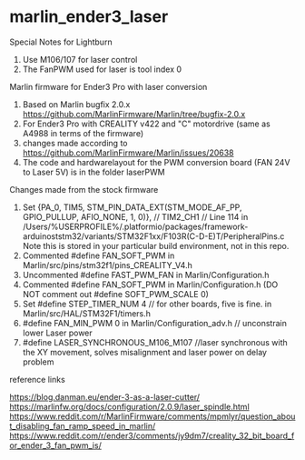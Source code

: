 # marlin_ender3_laser
Special Notes for Lightburn
1. Use M106/107 for laser control
2. The FanPWM used for laser is tool index 0


Marlin firmware for Ender3 Pro with laser conversion

1. Based on Marlin bugfix 2.0.x https://github.com/MarlinFirmware/Marlin/tree/bugfix-2.0.x
2. For Ender3 Pro with CREALITY v422 and "C" motordrive (same as A4988 in terms of the firmware)
3. changes made according to https://github.com/MarlinFirmware/Marlin/issues/20638
4. The code and hardwarelayout for the PWM conversion board (FAN 24V to Laser 5V) is in the folder laserPWM

Changes made from the stock firmware

1. Set {PA_0,       TIM5, STM_PIN_DATA_EXT(STM_MODE_AF_PP, GPIO_PULLUP, AFIO_NONE, 1, 0)}, // TIM2_CH1  //  Line 114 in /Users/%USERPROFILE%/.platformio/packages/framework-arduinoststm32/variants/STM32F1xx/F103R(C-D-E)T/PeripheralPins.c Note this is stored in your particular build environment, not in this repo.
2. Commented #define FAN_SOFT_PWM in Marlin/src/pins/stm32f1/pins_CREALITY_V4.h
3. Uncommented #define FAST_PWM_FAN in Marlin/Configuration.h
4. Commented #define FAN_SOFT_PWM in Marlin/Configuration.h (DO NOT comment out #define SOFT_PWM_SCALE 0)
5. Set #define STEP_TIMER_NUM 4 // for other boards, five is fine. in Marlin/src/HAL/STM32F1/timers.h
6. #define FAN_MIN_PWM 0 in Marlin/Configuration_adv.h // unconstrain lower Laser power
7. #define LASER_SYNCHRONOUS_M106_M107 //laser synchronous with the XY movement, solves misalignment and laser power on delay problem


reference links

https://blog.danman.eu/ender-3-as-a-laser-cutter/
https://marlinfw.org/docs/configuration/2.0.9/laser_spindle.html
https://www.reddit.com/r/MarlinFirmware/comments/mpmlyr/question_about_disabling_fan_ramp_speed_in_marlin/
https://www.reddit.com/r/ender3/comments/jy9dm7/creality_32_bit_board_for_ender_3_fan_pwm_is/
